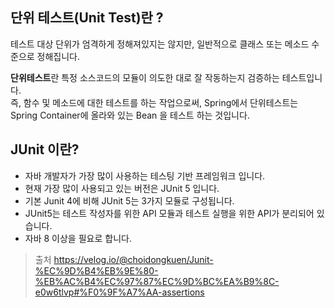 ## 단위 테스트(Unit Test)란 ?
테스트 대상 단위가 엄격하게 정해져있지는 않지만, 일반적으로 클래스 또는 메소드 수준으로 정해집니다.

**단위테스트**란 특정 소스코드의 모듈이 의도한 대로 잘 작동하는지 검증하는 테스트입니다.  
즉, 함수 및 메소드에 대한 테스트를 하는 작업으로써, Spring에서 단위테스트는 Spring Container에 올라와 있는 Bean 을 테스트 하는 것입니다.
## JUnit 이란?

- 자바 개발자가 가장 많이 사용하는 테스팅 기반 프레임워크 입니다.
- 현재 가장 많이 사용되고 있는 버전은 JUnit 5 입니다.
- 기본 Junit 4에 비해 JUnit 5는 3가지 모듈로 구성됩니다.
- JUnit5는 테스트 작성자를 위한 API 모듈과 테스트 실행을 위한 API가 분리되어 있습니다.
- 자바 8 이상을 필요로 합니다.


>출처
>https://velog.io/@choidongkuen/Junit-%EC%9D%B4%EB%9E%80-%EB%AC%B4%EC%97%87%EC%9D%BC%EA%B9%8C-e0w6tlvp#%F0%9F%A7%AA-assertions